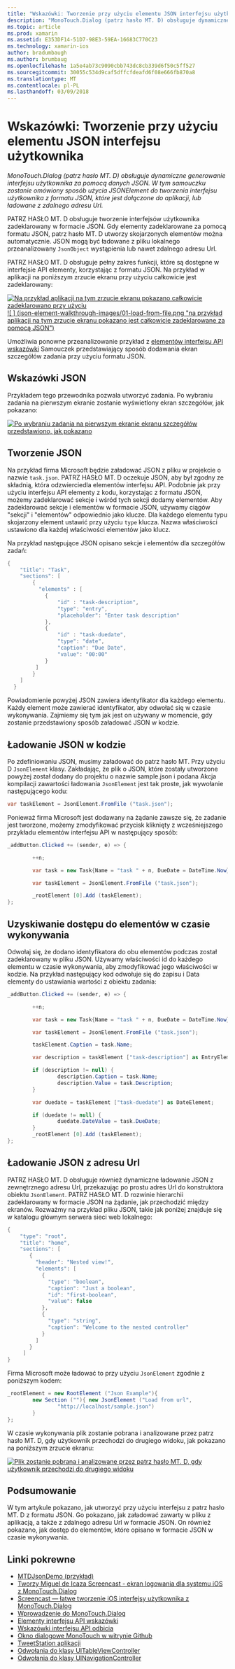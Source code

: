 ```yaml
---
title: "Wskazówki: Tworzenie przy użyciu elementu JSON interfejsu użytkownika"
description: "MonoTouch.Dialog (patrz hasło MT. D) obsługuje dynamiczne generowanie interfejsu użytkownika za pomocą danych JSON. W tym samouczku zostanie omówiony sposób użycia JSONElement do tworzenia interfejsu użytkownika z formatu JSON, które jest dołączone do aplikacji, lub ładowane z zdalnego adresu Url."
ms.topic: article
ms.prod: xamarin
ms.assetid: E353DF14-51D7-98E3-59EA-16683C770C23
ms.technology: xamarin-ios
author: bradumbaugh
ms.author: brumbaug
ms.openlocfilehash: 1a5e4ab73c9090cbb743dc8cb339d6f50c5ff527
ms.sourcegitcommit: 30055c534d9caf5dffcfdeafd6f08e666fb870a8
ms.translationtype: MT
ms.contentlocale: pl-PL
ms.lasthandoff: 03/09/2018
---
```

# <a name="walkthrough-using-a-json-element-to-create-a-user-interface"></a>Wskazówki: Tworzenie przy użyciu elementu JSON interfejsu użytkownika

_MonoTouch.Dialog (patrz hasło MT. D) obsługuje dynamiczne generowanie interfejsu użytkownika za pomocą danych JSON. W tym samouczku zostanie omówiony sposób użycia JSONElement do tworzenia interfejsu użytkownika z formatu JSON, które jest dołączone do aplikacji, lub ładowane z zdalnego adresu Url._


PATRZ HASŁO MT. D obsługuje tworzenie interfejsów użytkownika zadeklarowany w formacie JSON. Gdy elementy zadeklarowane za pomocą formatu JSON, patrz hasło MT. D utworzy skojarzonych elementów można automatycznie. JSON mogą być ładowane z pliku lokalnego przeanalizowany `JsonObject` wystąpienia lub nawet zdalnego adresu Url.

PATRZ HASŁO MT. D obsługuje pełny zakres funkcji, które są dostępne w interfejsie API elementy, korzystając z formatu JSON. Na przykład w aplikacji na poniższym zrzucie ekranu przy użyciu całkowicie jest zadeklarowany:

[![](json-element-walkthrough-images/01-load-from-file.png "Na przykład aplikacji na tym zrzucie ekranu pokazano całkowicie zadeklarowano przy użyciu") ](json-element-walkthrough-images/01-load-from-file.png#lightbox) [ ![ ] (json-element-walkthrough-images/01-load-from-file.png "na przykład aplikacji na tym zrzucie ekranu pokazano jest całkowicie zadeklarowane za pomocą JSON")](json-element-walkthrough-images/01-load-from-file.png#lightbox)

Umożliwia ponowne przeanalizowanie przykład z [elementów interfejsu API wskazówki](~/ios/user-interface/monotouch.dialog/elements-api-walkthrough.md) Samouczek przedstawiający sposób dodawania ekran szczegółów zadania przy użyciu formatu JSON.

## <a name="json-walkthrough"></a>Wskazówki JSON

Przykładem tego przewodnika pozwala utworzyć zadania. Po wybraniu zadania na pierwszym ekranie zostanie wyświetlony ekran szczegółów, jak pokazano:

 [![](json-element-walkthrough-images/03-task-list.png "Po wybraniu zadania na pierwszym ekranie ekranu szczegółów przedstawiono, jak pokazano")](json-element-walkthrough-images/03-task-list.png#lightbox)

## <a name="creating-the-json"></a>Tworzenie JSON

Na przykład firma Microsoft będzie załadować JSON z pliku w projekcie o nazwie `task.json`. PATRZ HASŁO MT. D oczekuje JSON, aby był zgodny ze składnią, która odzwierciedla elementów interfejsu API. Podobnie jak przy użyciu interfejsu API elementy z kodu, korzystając z formatu JSON, możemy zadeklarować sekcje i wśród tych sekcji dodamy elementów. Aby zadeklarować sekcje i elementów w formacie JSON, używamy ciągów "sekcji" i "elementów" odpowiednio jako klucze. Dla każdego elementu typu skojarzony element ustawić przy użyciu `type` klucza. Nazwa właściwości ustawiono dla każdej właściwości elementów jako klucz.

Na przykład następujące JSON opisano sekcje i elementów dla szczegółów zadań:

```csharp
{
    "title": "Task",
    "sections": [
        {
          "elements" : [
            {
                "id" : "task-description",
                "type": "entry",
                "placeholder": "Enter task description"
            },
            {
                "id" : "task-duedate",
                "type": "date",
                "caption": "Due Date",
                "value": "00:00"
            }
         ]
        }
    ]
  }
```

Powiadomienie powyżej JSON zawiera identyfikator dla każdego elementu. Każdy element może zawierać identyfikator, aby odwołać się w czasie wykonywania. Zajmiemy się tym jak jest on używany w momencie, gdy zostanie przedstawiony sposób załadować JSON w kodzie.

 <a name="Loading_the_JSON_in_Code" />


## <a name="loading-the-json-in-code"></a>Ładowanie JSON w kodzie

Po zdefiniowaniu JSON, musimy załadować do patrz hasło MT. Przy użyciu D `JsonElement` klasy. Zakładając, że plik o JSON, które zostały utworzone powyżej został dodany do projektu o nazwie sample.json i podana Akcja kompilacji zawartości ładowania `JsonElement` jest tak proste, jak wywołanie następującego kodu:

```csharp
var taskElement = JsonElement.FromFile ("task.json");
```

Ponieważ firma Microsoft jest dodawany na żądanie zawsze się, że zadanie jest tworzone, możemy zmodyfikować przycisk kliknięty z wcześniejszego przykładu elementów interfejsu API w następujący sposób:

```csharp
_addButton.Clicked += (sender, e) => {

        ++n;

        var task = new Task{Name = "task " + n, DueDate = DateTime.Now};

        var taskElement = JsonElement.FromFile ("task.json");

        _rootElement [0].Add (taskElement);
};
```

 <a name="Accessing_Elements_at_Runtime" />


## <a name="accessing-elements-at-runtime"></a>Uzyskiwanie dostępu do elementów w czasie wykonywania

Odwołaj się, że dodano identyfikatora do obu elementów podczas został zadeklarowany w pliku JSON. Używamy właściwości id do każdego elementu w czasie wykonywania, aby zmodyfikować jego właściwości w kodzie. Na przykład następujący kod odwołuje się do zapisu i Data elementy do ustawiania wartości z obiektu zadania:

```csharp
_addButton.Clicked += (sender, e) => {

        ++n;

        var task = new Task{Name = "task " + n, DueDate = DateTime.Now};

        var taskElement = JsonElement.FromFile ("task.json");

        taskElement.Caption = task.Name;

        var description = taskElement ["task-description"] as EntryElement;

        if (description != null) {
                description.Caption = task.Name;
                description.Value = task.Description;       
        }

        var duedate = taskElement ["task-duedate"] as DateElement;

        if (duedate != null) {                
                duedate.DateValue = task.DueDate;
        }
        _rootElement [0].Add (taskElement);
};
```

 <a name="Loading_JSON_from_a_Url" />


## <a name="loading-json-from-a-url"></a>Ładowanie JSON z adresu Url

PATRZ HASŁO MT. D obsługuje również dynamiczne ładowanie JSON z zewnętrznego adresu Url, przekazując po prostu adres Url do konstruktora obiektu `JsonElement`. PATRZ HASŁO MT. D rozwinie hierarchii zadeklarowany w formacie JSON na żądanie, jak przechodzić między ekranów. Rozważmy na przykład pliku JSON, takie jak poniżej znajduje się w katalogu głównym serwera sieci web lokalnego:

```csharp
{
    "type": "root",
    "title": "home",
    "sections": [
       {
         "header": "Nested view!",
         "elements": [
           {
             "type": "boolean",
             "caption": "Just a boolean",
             "id": "first-boolean",
             "value": false
           },
           {
             "type": "string",
             "caption": "Welcome to the nested controller"
           }
         ]
       }
     ]
}
```

Firma Microsoft może ładować to przy użyciu `JsonElement` zgodnie z poniższym kodem:

```csharp
_rootElement = new RootElement ("Json Example"){
        new Section (""){ new JsonElement ("Load from url",
                "http://localhost/sample.json")
        }
};
```

W czasie wykonywania plik zostanie pobrana i analizowane przez patrz hasło MT. D, gdy użytkownik przechodzi do drugiego widoku, jak pokazano na poniższym zrzucie ekranu:

 [![](json-element-walkthrough-images/04-json-web-example.png "Plik zostanie pobrana i analizowane przez patrz hasło MT. D, gdy użytkownik przechodzi do drugiego widoku")](json-element-walkthrough-images/04-json-web-example.png#lightbox)

 <a name="Summary" />


## <a name="summary"></a>Podsumowanie

W tym artykule pokazano, jak utworzyć przy użyciu interfejsu z patrz hasło MT. D z formatu JSON. Go pokazano, jak załadować zawarty w pliku z aplikacją, a także z zdalnego adresu Url w formacie JSON. On również pokazano, jak dostęp do elementów, które opisano w formacie JSON w czasie wykonywania.


## <a name="related-links"></a>Linki pokrewne

- [MTDJsonDemo (przykład)](https://developer.xamarin.com/samples/MTDJsonDemo/)
- [Tworzy Miguel de Icaza Screencast - ekran logowania dla systemu iOS z MonoTouch.Dialog](http://youtu.be/3butqB1EG0c)
- [Screencast — łatwe tworzenie iOS interfejsy użytkownika z MonoTouch.Dialog](http://youtu.be/j7OC5r8ZkYg)
- [Wprowadzenie do MonoTouch.Dialog](~/ios/user-interface/monotouch.dialog/index.md)
- [Elementy interfejsu API wskazówki](~/ios/user-interface/monotouch.dialog/elements-api-walkthrough.md)
- [Wskazówki interfejsu API odbicia](~/ios/user-interface/monotouch.dialog/reflection-api-walkthrough.md)
- [Okno dialogowe MonoTouch w witrynie Github](https://github.com/migueldeicaza/MonoTouch.Dialog)
- [TweetStation aplikacji](https://github.com/migueldeicaza/TweetStation)
- [Odwołania do klasy UITableViewController](http://developer.apple.com/library/ios/#DOCUMENTATION/UIKit/Reference/UITableViewController_Class/Reference/Reference.html)
- [Odwołania do klasy UINavigationController](http://developer.apple.com/library/ios/#documentation/UIKit/Reference/UINavigationController_Class/Reference/Reference.html)
